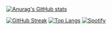 [![Anurag's GitHub stats](https://github-readme-stats.vercel.app/api?username=AnisDhia&count_private=true&show_icons=true&theme=radical&include_all_commits=true)](https://github.com/anuraghazra/github-readme-stats)
<!-- [![Top Langs](https://github-readme-stats.vercel.app/api/top-langs/?username=AnisDhia&theme=radical)](https://github.com/anuraghazra/github-readme-stats) -->
[![GitHub Streak](https://github-readme-streak-stats.herokuapp.com?user=AnisDhia&theme=radical&date_format=M%20j%5B%2C%20Y%5D)](https://git.io/streak-stats)
[![Top Langs](https://github-readme-stats.vercel.app/api/top-langs/?username=AnisDhia&theme=radical&langs_count=8&layout=compact)](https://github.com/anuraghazra/github-readme-stats)
[![Spotify](https://novatorem-lukas-batema.vercel.app/api/spotify)](https://open.spotify.com/user/xti59adk6vps8hlj1fvmyzfl6)
